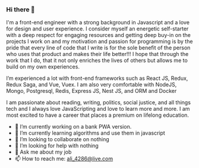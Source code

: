 ### Hi there 👋

I'm a front-end engineer with a strong background in Javascript and a love for design and user experience. I consider myself an energetic self-starter with a deep respect for engaging resources and getting deep buy-in on the projects I work on and my motivation and passion for programming is by the pride that every line of code that I write is for the sole benefit of the person who uses that product and makes their life better!!! I hope that through the work that I do, that it not only enriches the lives of others but allows me to build on my own experiences.

I’m experienced a lot with front-end frameworks such as React JS, Redux, Redux Saga, and Vue, Vuex. I am also very comfortable with NodeJS, Mongo, Postgresql, Redis, Express JS, Nest JS, and ORM and Docker

I am passionate about reading, writing, politics, social justice, and all things tech and I always love JavaScripting and love to learn more and more. I am most excited to have a career that places a premium on lifelong education. 

- 🔭 I’m currently working on a bank PWA version.
- 🌱 I’m currently learning algorithms and use them in javascript
- 👯 I’m looking to collaborate on nothing
- 🤔 I’m looking for help with nothing
- 💬 Ask me about my job
- 📫 How to reach me: ali_4286@live.com
